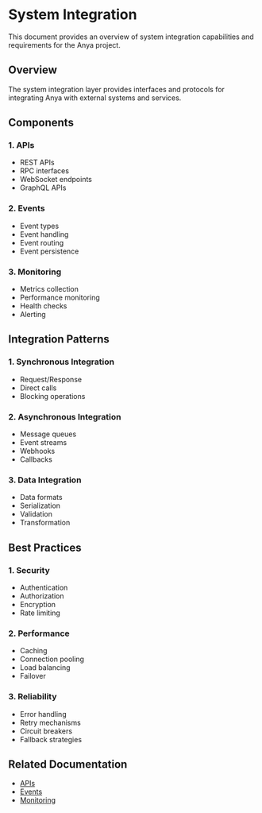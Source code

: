 # System Integration

This document provides an overview of system integration capabilities and requirements for the Anya project.

## Overview

The system integration layer provides interfaces and protocols for integrating Anya with external systems and services.

## Components

### 1. APIs

- REST APIs
- RPC interfaces
- WebSocket endpoints
- GraphQL APIs

### 2. Events

- Event types
- Event handling
- Event routing
- Event persistence

### 3. Monitoring

- Metrics collection
- Performance monitoring
- Health checks
- Alerting

## Integration Patterns

### 1. Synchronous Integration

- Request/Response
- Direct calls
- Blocking operations

### 2. Asynchronous Integration

- Message queues
- Event streams
- Webhooks
- Callbacks

### 3. Data Integration

- Data formats
- Serialization
- Validation
- Transformation

## Best Practices

### 1. Security

- Authentication
- Authorization
- Encryption
- Rate limiting

### 2. Performance

- Caching
- Connection pooling
- Load balancing
- Failover

### 3. Reliability

- Error handling
- Retry mechanisms
- Circuit breakers
- Fallback strategies

## Related Documentation

- [APIs](apis.md)
- [Events](events.md)
- [Monitoring](monitoring.md)
